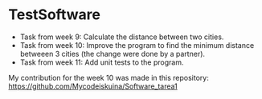 # TestSoftware

- Task from week 9: Calculate the distance between two cities.
- Task from week 10: Improve the program to find the minimum distance betweeen 3 cities (the change were done by a partner).
- Task from week 11: Add unit tests to the program.


My contribution for the week 10 was made in this repository: https://github.com/Mycodeiskuina/Software_tarea1
